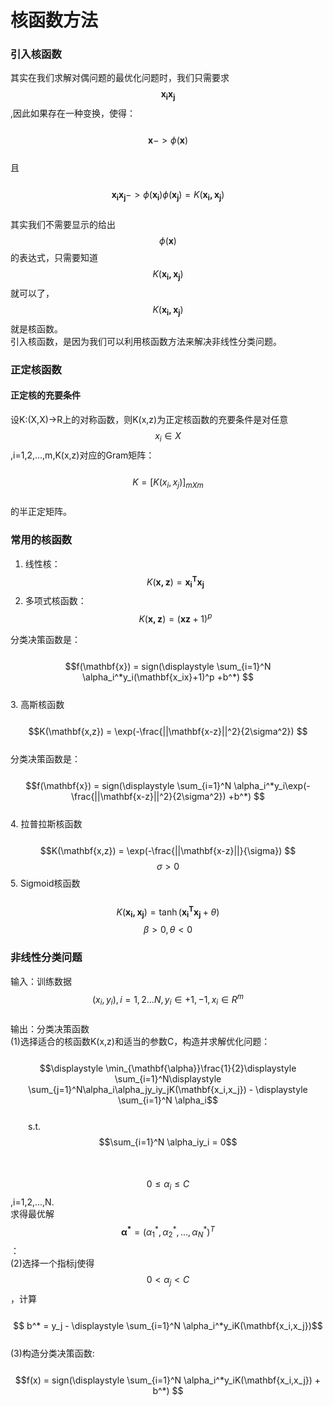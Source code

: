 # 核函数方法

### 引入核函数

其实在我们求解对偶问题的最优化问题时，我们只需要求$$\mathbf{x_ix_j}$$,因此如果存在一种变换，使得：  
&emsp;&emsp;$$ \mathbf{x} ->\phi(\mathbf{x} )$$  
且  
&emsp;&emsp;$$ \mathbf{x_ix_j}->\phi(\mathbf{x_i})\phi(\mathbf{x_j}) = K(\mathbf{x_i,x_j})$$  
其实我们不需要显示的给出$$\phi(\mathbf{x})$$的表达式，只需要知道$$K(\mathbf{x_i,x_j})$$就可以了，$$K(\mathbf{x_i,x_j})$$就是核函数。  
引入核函数，是因为我们可以利用核函数方法来解决非线性分类问题。

### 正定核函数

#### 正定核的充要条件

设K:\(X,X\)-&gt;R上的对称函数，则K\(x,z\)为正定核函数的充要条件是对任意$$x_i \in X$$,i=1,2,...,m,K\(x,z\)对应的Gram矩阵：  
&emsp;&emsp;$$K =[K(x_i,x_j)]_{mXm}$$  
的半正定矩阵。

### 常用的核函数

1. 线性核：$$K(\mathbf{x,z}) = \mathbf{x_i^Tx_j}$$     
2. 多项式核函数：$$K(\mathbf{x,z}) = (\mathbf{xz}+1)^p $$       

分类决策函数是：  
&emsp;&emsp;$$f(\mathbf{x}) = sign(\displaystyle \sum_{i=1}^N \alpha_i^*y_i(\mathbf{x_ix}+1)^p +b^*) $$   
3. 高斯核函数  
&emsp;&emsp;$$K(\mathbf{x,z}) = \exp(-\frac{||\mathbf{x-z}||^2}{2\sigma^2}) $$   
   分类决策函数是：  
&emsp;&emsp;$$f(\mathbf{x}) = sign(\displaystyle \sum_{i=1}^N \alpha_i^*y_i\exp(-\frac{||\mathbf{x-z}||^2}{2\sigma^2}) +b^*) $$  
4. 拉普拉斯核函数  
&emsp;&emsp;$$K(\mathbf{x,z}) = \exp(-\frac{||\mathbf{x-z}||}{\sigma}) $$  $$\sigma > 0$$ 
5. Sigmoid核函数  
&emsp;&emsp;$$K(\mathbf{x_i,x_j}) = \tanh(\mathbf{x_i^Tx_j} + \theta) $$  $$\beta > 0,\theta < 0$$ 

### 非线性分类问题

输入：训练数据$$(x_i, y_i), i=1,2...N, y_i \in {+1, -1}, x_i \in R^m$$  
输出：分类决策函数  
\(1\)选择适合的核函数K\(x,z\)和适当的参数C，构造并求解优化问题：  
&emsp;&emsp;$$\displaystyle \min_{\mathbf{\alpha}}\frac{1}{2}\displaystyle \sum_{i=1}^N\displaystyle \sum_{j=1}^N\alpha_i\alpha_jy_iy_jK(\mathbf{x_i,x_j}) - \displaystyle \sum_{i=1}^N \alpha_i$$  
&emsp;&emsp;s.t. $$\sum_{i=1}^N \alpha_iy_i = 0$$  
&emsp;&emsp;$$0 \le \alpha_i \le C$$ ,i=1,2,...,N.   
求得最优解$$\mathbf{\alpha^*} = (\alpha_1^*,\alpha_2^*,...,\alpha_N^*)^T$$：  
\(2\)选择一个指标j使得$$0 <  \alpha_j < C$$，计算   
&emsp;&emsp;$$ b^* = y_j - \displaystyle \sum_{i=1}^N \alpha_i^*y_iK(\mathbf{x_i,x_j})$$  
\(3\)构造分类决策函数:  
&emsp;&emsp;$$f(x) = sign(\displaystyle \sum_{i=1}^N \alpha_i^*y_iK(\mathbf{x_i,x_j}) + b^*) $$

